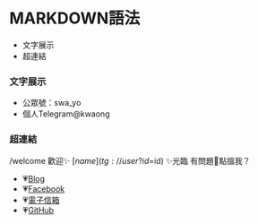 # MARKDOWN語法

- 文字展示
- 超連結

### 文字展示

- 公眾號：swa_yo
- 個人Telegram@kwaong

### 超連結

/welcome 歡迎✨ [$name](tg://user?id=$id) ✨光臨 
有問題🤨點搵我？
- 💗[Blog](https://kwaon.wordpress.com/)
- 💗[Facebook](https://www.facebook.com/jsrwon)
- 💗[電子信箱](mailto:lkwaifrl@gmail.com)
- 💗[GitHub](https://github.com/hkjswong/)
